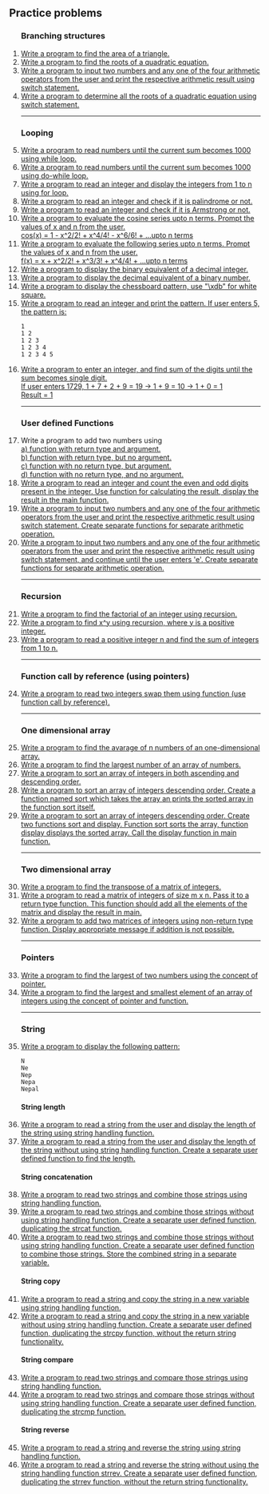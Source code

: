 ## Practice problems

<ol>
  <h3>Branching structures</h3>
  
  <li>
    <a href="./01-branching-structures/p01.c">
      Write a program to find the area of a triangle.  
    </a>
  </li>
    
  <li>
    <a href="./01-branching-structures/p02.c">Write a program to find the roots of a quadratic equation.</a>
  </li>
     
  <li>
    <a href="./01-branching-structures/p03.c">Write a program to input two numbers and any one of the four arithmetic operators from the user and print the respective arithmetic result using switch statement.</a>
  </li>
    
  <li>
    <a href="./01-branching-structures/p05.c">
      Write a program to determine all the roots of a quadratic equation using switch statement.
    </a>
  </li>
    
  <hr>

  <h3>Looping</h3>
  
  <li>
    <a href="./02-looping/p06.c">Write a program to read numbers until the current sum becomes 1000 using while loop.</a>
  </li>
  
  <li>
    <a href="./02-looping/p07.c">Write a program to read numbers until the current sum becomes 1000 using do-while loop.</a>
  </li>
    
  <li>
    <a href="./02-looping/p08.c">Write a program to read an integer and display the integers from 1 to n using for loop.</a>
  </li>
    
  <li>
    <a href="./02-looping/p09.c">Write a program to read an integer and check if it is palindrome or not.</a>
  </li>
    
  <li>
    <a href="./02-looping/p10.c">Write a program to read an integer and check if it is Armstrong or not.</a>
  </li>

  <li>
    <a href="./02-looping/p11.c">
        Write a program to evaluate the cosine series upto n terms. Prompt the values of x and n from the user.<br>
        cos(x) = 1 - x^2/2! + x^4/4! - x^6/6! + ...upto n terms
    </a>
  </li>

  <li>
    <a href="./02-looping/p12.c">
        Write a program to evaluate the following series upto n terms. Prompt the values of x and n from the user.<br>
        f(x) = x + x^2/2! + x^3/3! + x^4/4! + ...upto n terms
    </a>
  </li>

  <li>
    <a href="./02-looping/p13.c">
        Write a program to display the binary equivalent of a decimal integer.
    </a>
  </li>

  <li>
    <a href="./02-looping/p14.c">
        Write a program to display the decimal equivalent of a binary number.
    </a>
  </li>

  <li>
    <a href="./02-looping/p15.c">
        Write a program to display the chessboard pattern, use "\xdb" for white square.
    </a>
  </li>

  <li>
    <a href="./02-looping/p16.c">Write a program to read an integer and print the pattern. If user enters 5, the pattern is:</a>
    
    1
    1 2
    1 2 3
    1 2 3 4
    1 2 3 4 5
  </li>

  <li>
    <a href="./02-looping/p17.c">
        Write a program to enter an integer, and find sum of the digits until the sum becomes single digit.<br>
        If user enters 1729, 1 + 7 + 2 + 9 = 19 -> 1 + 9 = 10 -> 1 + 0 = 1<br>
        Result = 1<br>
    </a>
  </li>
    
  <hr>

  <h3>User defined Functions</h3>
  
  <li>
    Write a program to add two numbers using<br>
    <a href="./03-user-defined-functions/p18a.c">a) function with return type and argument.</a><br>
    <a href="./03-user-defined-functions/p18b.c">b) function with return type, but no argument.</a><br>
    <a href="./03-user-defined-functions/p18c.c">c) function with no return type, but argument.</a><br>
    <a href="./03-user-defined-functions/p18d.c">d) function with no return type, and no argument.</a>
  </li>

  <li>
    <a href="./03-user-defined-functions/p19.c">
      Write a program to read an integer and count the even and odd digits present in the integer.
      Use function for calculating the result, display the result in the main function.
    </a>
  </li>
  
  <li>
    <a href="./03-user-defined-functions/p20.c">
      Write a program to input two numbers and any one of the four arithmetic operators from the user and print the respective arithmetic result using switch statement.
      Create separate functions for separate arithmetic operation.
    </a>
  </li>

  <li>
    <a href="./03-user-defined-functions/p21.c">
        Write a program to input two numbers and any one of the four arithmetic operators from the user and print the respective arithmetic result using switch statement,
        and continue until the user enters 'e'. Create separate functions for separate arithmetic operation.
    </a>
  </li>
  
  <hr>

  <h3>Recursion</h3>

  <li>
    <a href="./04-recursion/p22.c">
      Write a program to find the factorial of an integer using recursion.
    </a>
  </li>

  <li>
    <a href="./04-recursion/p23.c">
      Write a program to find x^y using recursion, where y is a positive integer.
    </a>
  </li>

  <li>
    <a href="./04-recursion/p24.c">
      Write a program to read a positive integer n and find the sum of integers from 1 to n.
    </a>
  </li>

  <hr>

  <h3>Function call by reference (using pointers)</h3>
  
  <li>
    <a href="./05-function-call-by-reference/p25.c">
      Write a program to read two integers swap them using function (use function call by reference).
    </a>
  </li>

  <hr>

  <h3>One dimensional array</h3>
  
  <li>
    <a href="./06-1d-array/p26.c">
      Write a program to find the avarage of n numbers of an one-dimensional array.
    </a>
  </li>

  <li>
    <a href="./06-1d-array/p27.c">
      Write a program to find the largest number of an array of numbers.
    </a>
  </li>

  <li>
    <a href="./06-1d-array/p28.c">
      Write a program to sort an array of integers in both ascending and descending order.
    </a>
  </li>

  <li>
    <a href="./06-1d-array/p29.c">
      Write a program to sort an array of integers descending order. Create a function named sort which takes the array an prints the sorted array in the function sort itself.
    </a>
  </li>

  <li>
    <a href="./06-1d-array/p30.c">
      Write a program to sort an array of integers descending order. Create two functions sort and display. Function sort sorts the array, function display displays the sorted array. Call the display function in main function.
    </a>
  </li>
  
  <hr>

  <h3>Two dimensional array</h3>
  
  <li>
    <a href="./07-2d-array/p01.c">
      Write a program to find the transpose of a matrix of integers.
    </a>
  </li>

  <li>
    <a href="./07-2d-array/p02.c">
      Write a program to read a matrix of integers of size m x n. Pass it to a return type function. This function should add all the elements of the matrix and display the result in main.
    </a>
  </li>
  
  <li>
    <a href="./07-2d-array/p03.c">
      Write a program to add two matrices of integers using non-return type function. Display appropriate message if addition is not possible.
    </a>
  </li>
  
  <hr>

  <h3>Pointers</h3>
  
  <li>
    <a href="./08-pointers/p01.c">
      Write a program to find the largest of two numbers using the concept of pointer.
    </a>
  </li>

  <li>
    <a href="./08-pointers/p02.c">
      Write a program to find the largest and smallest element of an array of integers using the concept of pointer and function.
    </a>
  </li>

  <hr>

  <h3>String</h3>
  
  <li>
    <a href="./09-string/p01.c">
      Write a program to display the following pattern:
    </a>

    N
    Ne
    Nep
    Nepa
    Nepal

  </li>

  <h4>String length</h4>

  <li>
    <a href="./09-string//01-string-length/p02.c">
      Write a program to read a string from the user and display the length of the string using string handling function.
    </a>
  </li>

  <li>
    <a href="./09-string//01-string-length/p03.c">
      Write a program to read a string from the user and display the length of the string without using string handling function. Create a separate user defined function to find the length.
    </a>
  </li>
  
  <h4>String concatenation</h4>
  
  <li>
    <a href="./09-string//02-string-concatenation/p04.c">
      Write a program to read two strings and combine those strings using string handling function.
    </a>
  </li>

  <li>
    <a href="./09-string//02-string-concatenation/p05.c">
      Write a program to read two strings and combine those strings without using string handling function. Create a separate user defined function, duplicating the strcat function.
    </a>
  </li>

  <li>
    <a href="./09-string//02-string-concatenation/p06.c">
      Write a program to read two strings and combine those strings without using string handling function. Create a separate user defined function to combine those strings. Store the combined string in a separate variable.
    </a>
  </li>

  <h4>String copy</h4>

  <li>
    <a href="./09-string/03-string-copy/p07.c">
      Write a program to read a string and copy the string in a new variable using string handling function.
    </a>
  </li>

  <li>
    <a href="./09-string/03-string-copy/p08.c">
      Write a program to read a string and copy the string in a new variable without using string handling function. Create a separate user defined function, duplicating the strcpy function, without the return string functionality.
    </a>
  </li>

  <h4>String compare</h4>

  <li>
    <a href="./09-string/04-string-compare/p09.c">
      Write a program to read two strings and compare those strings using string handling function.
    </a>
  </li>

  <li>
    <a href="./09-string/04-string-compare/p10.c">
      Write a program to read two strings and compare those strings without using string handling function. Create a separate user defined function, duplicating the strcmp function.
    </a>
  </li>

  <h4>String reverse</h4>

  <li>
    <a href="./09-string/05-string-reverse/p11.c">
      Write a program to read a string and reverse the string using string handling function.
    </a>
  </li>

  <li>
    <a href="./09-string/05-string-reverse/p12.c">
      Write a program to read a string and reverse the string without using the string handling function strrev. Create a separate user defined function, duplicating the strrev function, without the return string functionality.
    </a>
  </li>
</ol>

